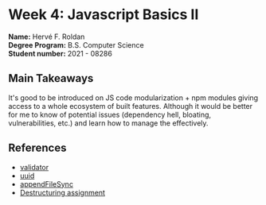 # Week 4: Javascript Basics II

**Name:** Hervé F. Roldan <br/>
**Degree Program:** B.S. Computer Science <br/>
**Student number:** 2021 - 08286 <br/>

## Main Takeaways
It's good to be introduced on JS code modularization + npm modules giving access to a whole ecosystem of built features. Although it would be better for me to know of potential issues (dependency hell, bloating, vulnerabilities, etc.) and learn how to manage the effectively.

## References
- [validator](https://www.npmjs.com/package/validator)
- [uuid](https://www.npmjs.com/package/uuid)
- [appendFileSync](https://nodejs.org/api/fs.html#fspromisesappendfilepath-data-options)
- [Destructuring assignment](https://developer.mozilla.org/en-US/docs/Web/JavaScript/Reference/Operators/Destructuring_assignment)